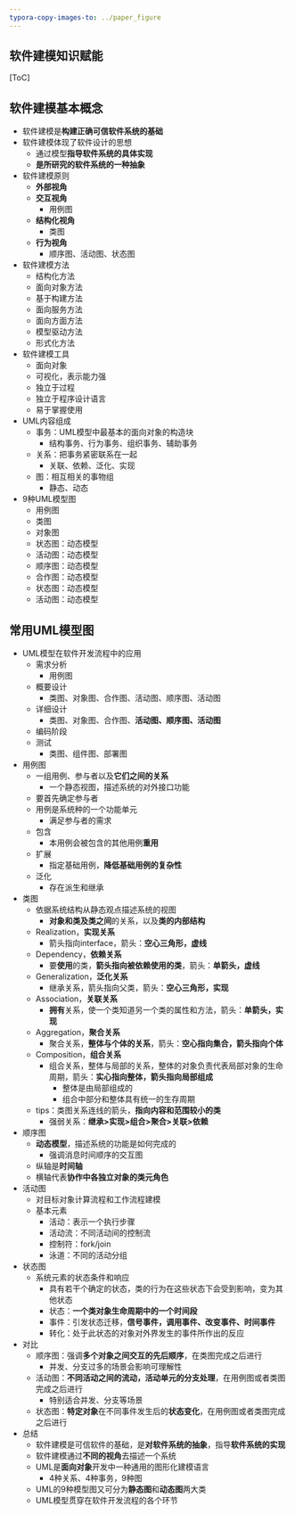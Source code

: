 ```yaml
---
typora-copy-images-to: ../paper_figure
---
```

软件建模知识赋能
----------------------------------------
[ToC]

## 软件建模基本概念

- 软件建模是**构建正确可信软件系统的基础**
- 软件建模体现了软件设计的思想
  - 通过模型**指导软件系统的具体实现**
  - **是所研究的软件系统的一种抽象**
- 软件建模原则
  - **外部视角**
  - **交互视角**
    - 用例图
  - **结构化视角**
    - 类图
  - **行为视角**
    - 顺序图、活动图、状态图
- 软件建模方法
  - 结构化方法
  - 面向对象方法
  - 基于构建方法
  - 面向服务方法
  - 面向方面方法
  - 模型驱动方法
  - 形式化方法
- 软件建模工具
  - 面向对象
  - 可视化，表示能力强
  - 独立于过程
  - 独立于程序设计语言
  - 易于掌握使用
- UML内容组成
  - 事务：UML模型中最基本的面向对象的构造块
    - 结构事务、行为事务、组织事务、辅助事务
  - 关系：把事务紧密联系在一起
    - 关联、依赖、泛化、实现
  - 图：相互相关的事物组
    - 静态、动态
- 9种UML模型图
  - 用例图
  - 类图
  - 对象图
  - 状态图：动态模型
  - 活动图：动态模型
  - 顺序图：动态模型
  - 合作图：动态模型
  - 状态图：动态模型
  - 活动图：动态模型


## 常用UML模型图

- UML模型在软件开发流程中的应用
  - 需求分析
    - 用例图
  - 概要设计
    - 类图、对象图、合作图、活动图、顺序图、活动图
  - 详细设计
    - 类图、对象图、合作图、**活动图、顺序图、活动图**
  - 编码阶段
  - 测试
    - 类图、组件图、部署图
- 用例图
  - 一组用例、参与者以及**它们之间的关系**
    - 一个静态视图，描述系统的对外接口功能
  - 要首先确定参与者
  - 用例是系统种的一个功能单元
    - 满足参与者的需求
  - 包含
    - 本用例会被包含的其他用例**重用**
  - 扩展
    - 指定基础用例，**降低基础用例的复杂性**
  - 泛化
    - 存在派生和继承
- 类图
  - 依据系统结构从静态观点描述系统的视图
    - **对象和类及类之间**的关系，以及**类的内部结构**
  - Realization，**实现关系**
    - 箭头指向interface，箭头：**空心三角形，虚线**
  - Dependency，**依赖关系**
    - 要**使用**的类，**箭头指向被依赖使用的类**，箭头：**单箭头，虚线**
  - Generalization，**泛化关系**
    - 继承关系，箭头指向父类，箭头：**空心三角形，实现**
  - Association，**关联关系**
    - **拥有**关系，使一个类知道另一个类的属性和方法，箭头：**单箭头，实现**
  - Aggregation，**聚合关系**
    - 聚合关系，**整体与个体的关系**，箭头：**空心指向集合，箭头指向个体**
  - Composition，**组合关系**
    - 组合关系，整体与局部的关系，整体的对象负责代表局部对象的生命周期，箭头：**实心指向整体，箭头指向局部组成**
      - 整体是由局部组成的
      - 组合中部分和整体具有统一的生存周期
  - tips：类图关系连线的箭头，**指向内容和范围较小的类**
    - 强弱关系：**继承>实现>组合>聚合>关联>依赖**
- 顺序图
  - **动态模型**，描述系统的功能是如何完成的
    - 强调消息时间顺序的交互图
  - 纵轴是**时间轴**
  - 横轴代表**协作中各独立对象的类元角色**
- 活动图
  - 对目标对象计算流程和工作流程建模
  - 基本元素
    - 活动：表示一个执行步骤
    - 活动流：不同活动间的控制流
    - 控制符：fork/join
    - 泳道：不同的活动分组
- 状态图
  - 系统元素的状态条件和响应
    - 具有若干个确定的状态，类的行为在这些状态下会受到影响，变为其他状态
    - 状态：**一个类对象生命周期中的一个时间段**
    - 事件：引发状态迁移，**信号事件，调用事件、改变事件、时间事件**
    - 转化：处于此状态的对象对外界发生的事件所作出的反应
- 对比
  - 顺序图：强调**多个对象之间交互的先后顺序**，在类图完成之后进行
    - 并发、分支过多的场景会影响可理解性
  - 活动图：**不同活动之间的流动，活动单元的分支处理**，在用例图或者类图完成之后进行
    - 特别适合并发、分支等场景
  - 状态图：**特定对象**在不同事件发生后的**状态变化**，在用例图或者类图完成之后进行
- 总结
  - 软件建模是可信软件的基础，是**对软件系统的抽象**，指导**软件系统的实现**
  - 软件建模通过**不同的视角**去描述一个系统
  - UML是**面向对象**开发中一种通用的图形化建模语言
    - 4种关系、4种事务，9种图
  - UML的9种模型图又可分为**静态图**和**动态图**两大类
  - UML模型贯穿在软件开发流程的各个环节